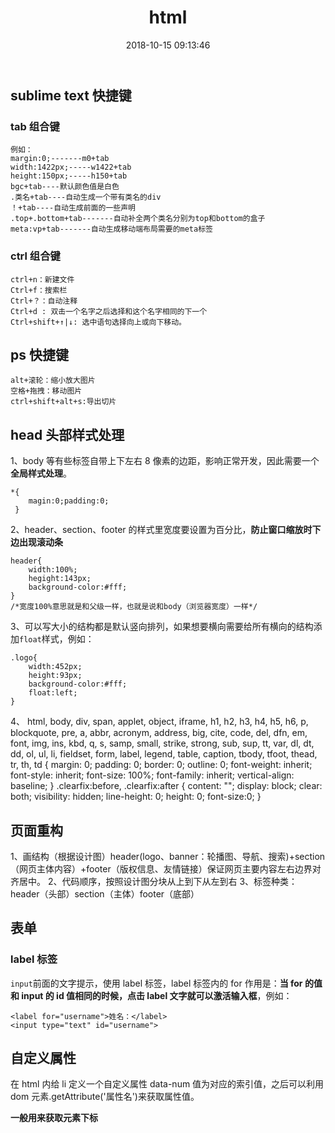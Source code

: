 ﻿---
title: html
date: 2018-10-15 09:13:46
categories:
  - 前端学习记录
tags:
  - 前端
  - html
  - sublime Text
  - ps
---

## sublime text 快捷键

### tab 组合键

    例如：
    margin:0;-------m0+tab
    width:1422px;-----w1422+tab
    height:150px;-----h150+tab
    bgc+tab----默认颜色值是白色
    .类名+tab----自动生成一个带有类名的div
    ！+tab----自动生成前面的一些声明
    .top+.bottom+tab-------自动补全两个类名分别为top和bottom的盒子
    meta:vp+tab-------自动生成移动端布局需要的meta标签

### ctrl 组合键

    ctrl+n：新建文件
    Ctrl+f：搜索栏
    Ctrl+？：自动注释
    Ctrl+d : 双击一个名字之后选择和这个名字相同的下一个
    Ctrl+shift+↑|↓: 选中语句选择向上或向下移动。

## ps 快捷键

    alt+滚轮：缩小放大图片
    空格+拖拽：移动图片
    ctrl+shift+alt+s:导出切片

## head 头部样式处理

1、body 等有些标签自带上下左右 8 像素的边距，影响正常开发，因此需要一个**全局样式处理**。

```
*{
    magin:0;padding:0;
 }
```

2、header、section、footer 的样式里宽度要设置为百分比，**防止窗口缩放时下边出现滚动条**

```
header{
    width:100%;
    hegight:143px;
    background-color:#fff;
}
/*宽度100%意思就是和父级一样，也就是说和body（浏览器宽度）一样*/
```

3、可以写大小的结构都是默认竖向排列，如果想要横向需要给所有横向的结构添加`float`样式，例如：

```
.logo{
    width:452px;
    height:93px;
    background-color:#fff;
    float:left;
}
```

4、 html, body, div, span, applet, object, iframe,
h1, h2, h3, h4, h5, h6, p, blockquote, pre,
a, abbr, acronym, address, big, cite, code,
del, dfn, em, font, img, ins, kbd, q, s, samp,
small, strike, strong, sub, sup, tt, var,
dl, dt, dd, ol, ul, li,
fieldset, form, label, legend,
table, caption, tbody, tfoot, thead, tr, th, td {
margin: 0;
padding: 0;
border: 0;
outline: 0;
font-weight: inherit;
font-style: inherit;
font-size: 100%;
font-family: inherit;
vertical-align: baseline;
}
.clearfix:before,
.clearfix:after {
content: "";
display: block;
clear: both;
visibility: hidden;
line-height: 0;
height: 0;
font-size:0;
}

## 页面重构

1、画结构（根据设计图）header(logo、banner：轮播图、导航、搜索)+section（网页主体内容）+footer（版权信息、友情链接）保证网页主要内容左右边界对齐居中。
2、代码顺序，按照设计图分块从上到下从左到右
3、标签种类：header（头部）section（主体）footer（底部）

## 表单

### label 标签

`input`前面的文字提示，使用 label 标签，label 标签内的 for 作用是：**当 for 的值和 input 的 id 值相同的时候，点击 label 文字就可以激活输入框**，例如：

```
<label for="username">姓名：</label>
<input type="text" id="username">
```

## 自定义属性

在 html 内给 li 定义一个自定义属性 data-num 值为对应的索引值，之后可以利用 dom 元素.getAttribute('属性名')来获取属性值。

**一般用来获取元素下标**
